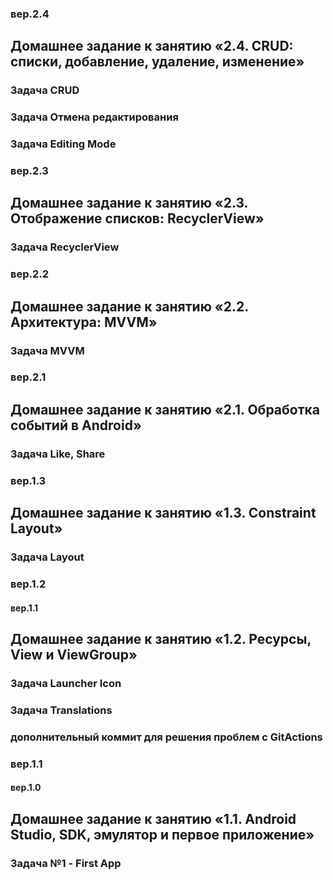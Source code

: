 ### вер.2.4
## Домашнее задание к занятию «2.4. CRUD: списки, добавление, удаление, изменение»
### Задача CRUD
### Задача Отмена редактирования
### Задача Editing Mode

### вер.2.3
## Домашнее задание к занятию «2.3. Отображение списков: RecyclerView»
### Задача RecyclerView

### вер.2.2
## Домашнее задание к занятию «2.2. Архитектура: MVVM»
### Задача MVVM

### вер.2.1
## Домашнее задание к занятию «2.1. Обработка событий в Android»
### Задача Like, Share

### вер.1.3
## Домашнее задание к занятию «1.3. Constraint Layout»
### Задача Layout

### вер.1.2
#### вер.1.1

## Домашнее задание к занятию «1.2. Ресурсы, View и ViewGroup»
### Задача Launcher Icon
### Задача Translations
### дополнительный коммит для решения проблем с GitActions


### вер.1.1
#### вер.1.0
## Домашнее задание к занятию «1.1. Android Studio, SDK, эмулятор и первое приложение»
### Задача №1 - First App
